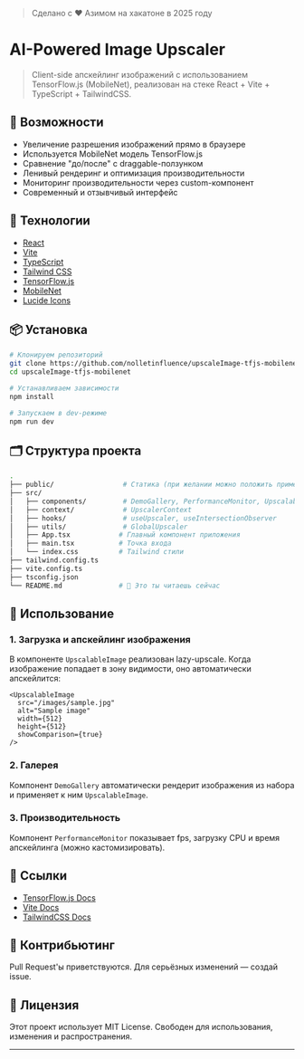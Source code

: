 > Сделано с ❤️ Азимом на хакатоне в 2025 году

# AI-Powered Image Upscaler

> Client-side апскейлинг изображений с использованием TensorFlow.js (MobileNet), реализован на стеке React + Vite + TypeScript + TailwindCSS.

## 🚀 Возможности

- Увеличение разрешения изображений прямо в браузере
- Используется MobileNet модель TensorFlow.js
- Сравнение "до/после" с draggable-ползунком
- Ленивый рендеринг и оптимизация производительности
- Мониторинг производительности через custom-компонент
- Современный и отзывчивый интерфейс

## 🧠 Технологии

- [React](https://reactjs.org/)
- [Vite](https://vitejs.dev/)
- [TypeScript](https://www.typescriptlang.org/)
- [Tailwind CSS](https://tailwindcss.com/)
- [TensorFlow.js](https://www.tensorflow.org/js)
- [MobileNet](https://github.com/tensorflow/tfjs-models/tree/master/mobilenet)
- [Lucide Icons](https://lucide.dev/)

## 📦 Установка

```bash
# Клонируем репозиторий
git clone https://github.com/nolletinfluence/upscaleImage-tfjs-mobilenet
cd upscaleImage-tfjs-mobilenet

# Устанавливаем зависимости
npm install

# Запускаем в dev-режиме
npm run dev
```

## 🗂 Структура проекта

```bash
.
├── public/                 # Статика (при желании можно положить пример изображений)
├── src/
│   ├── components/         # DemoGallery, PerformanceMonitor, UpscalableImage и т.д.
│   ├── context/            # UpscalerContext
│   ├── hooks/              # useUpscaler, useIntersectionObserver
│   ├── utils/              # GlobalUpscaler
│   ├── App.tsx            # Главный компонент приложения
│   ├── main.tsx           # Точка входа
│   └── index.css          # Tailwind стили
├── tailwind.config.ts
├── vite.config.ts
├── tsconfig.json
└── README.md              # 📄 Это ты читаешь сейчас
```

## 📸 Использование

### 1. Загрузка и апскейлинг изображения

В компоненте `UpscalableImage` реализован lazy-upscale. Когда изображение попадает в зону видимости, оно автоматически апскейлится:

```tsx
<UpscalableImage
  src="/images/sample.jpg"
  alt="Sample image"
  width={512}
  height={512}
  showComparison={true}
/>
```

### 2. Галерея

Компонент `DemoGallery` автоматически рендерит изображения из набора и применяет к ним `UpscalableImage`.

### 3. Производительность

Компонент `PerformanceMonitor` показывает fps, загрузку CPU и время апскейлинга (можно кастомизировать).

## 🔗 Ссылки

- [TensorFlow.js Docs](https://js.tensorflow.org/)
- [Vite Docs](https://vitejs.dev/guide/)
- [TailwindCSS Docs](https://tailwindcss.com/docs)

## 🤝 Контрибьютинг

Pull Request'ы приветствуются. Для серьёзных изменений — создай issue.

## 📄 Лицензия

Этот проект использует MIT License. Свободен для использования, изменения и распространения.

---
